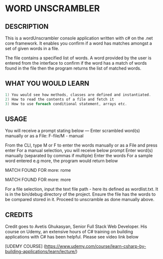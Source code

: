 # WORD UNSCRAMBLER


## DESCRIPTION

This is a wordUnscrambler console application written with c# on the .net core framework.
It enables you confirm if a word has matches amongst a set of given words in a file.

The file contains a specified list of words. A word provided by the user is entered from the interface to confirm if the word has a match of words found in the file then the program returns the list of matched words.

## WHAT YOU WOULD LEARN

```C#
1) You would see how methods, classes are defined and instantiated.
2) How to read the contents of a file and fetch it
3) How to use foreach conditional statement, arrays etc.
```

## USAGE

You will receive a prompt stating below —
Enter scrambled word(s) manually or as a File: F-file/M - manual

From the CLI, type M or F to enter the words manually or as a File and press enter
For a manual selection, you will receive below prompt
Enter word(s) manually (separated by commas if multiple)
Enter the words 
For a sample word entered e.g more, the program would return below

MATCH FOUND FOR more: rome

MATCH FOUND FOR more: more

For a file selection, input the text file path - here its defined as wordlist.txt. It is in the bin/debug directory of the project. 
Ensure the file has the words to be compared stored in it. 
Proceed to unscramble as done manually above.


## CREDITS

Credit goes to Avetis Ghukasyan, Senior Full Stack Web Developer. His course on Udemy, an extensive hours of C# training on building applications with C# has been helpful. Please see video link below

[UDEMY COURSE] (https://www.udemy.com/course/learn-csharp-by-building-applications/learn/lecture/)
